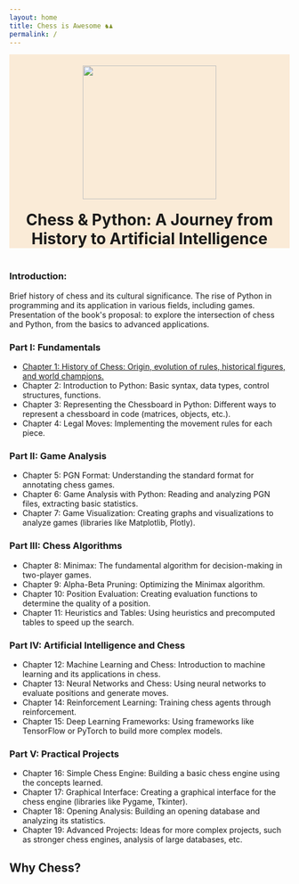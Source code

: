 ```yaml
---
layout: home
title: Chess is Awesome ♞♟️
permalink: /
---
```


<a name="readme-top"></a>

<div align="center" style="background: antiquewhite;">
  <img width="240" src="../assets/duck_chess.svg" style="margin-top:20px">
  <p style="font-size: 2em;font-weight: bold;margin-bottom:40px;margin-top:20px">Chess & Python: A Journey from History to Artificial Intelligence</p>
</div>

### Introduction:

Brief history of chess and its cultural significance.
The rise of Python in programming and its application in various fields, including games.
Presentation of the book's proposal: to explore the intersection of chess and Python, from the basics to advanced applications.

### Part I: Fundamentals

- [Chapter 1: History of Chess: Origin, evolution of rules, historical figures, and world champions.](book/2024-01-01-charpter-01)
- Chapter 2: Introduction to Python: Basic syntax, data types, control structures, functions.
- Chapter 3: Representing the Chessboard in Python: Different ways to represent a chessboard in code (matrices, objects, etc.).
- Chapter 4: Legal Moves: Implementing the movement rules for each piece.

### Part II: Game Analysis

- Chapter 5: PGN Format: Understanding the standard format for annotating chess games.
- Chapter 6: Game Analysis with Python: Reading and analyzing PGN files, extracting basic statistics.
- Chapter 7: Game Visualization: Creating graphs and visualizations to analyze games (libraries like Matplotlib, Plotly).

### Part III: Chess Algorithms

- Chapter 8: Minimax: The fundamental algorithm for decision-making in two-player games.
- Chapter 9: Alpha-Beta Pruning: Optimizing the Minimax algorithm.
- Chapter 10: Position Evaluation: Creating evaluation functions to determine the quality of a position.
- Chapter 11: Heuristics and Tables: Using heuristics and precomputed tables to speed up the search.

### Part IV: Artificial Intelligence and Chess

- Chapter 12: Machine Learning and Chess: Introduction to machine learning and its applications in chess.
- Chapter 13: Neural Networks and Chess: Using neural networks to evaluate positions and generate moves.
- Chapter 14: Reinforcement Learning: Training chess agents through reinforcement.
- Chapter 15: Deep Learning Frameworks: Using frameworks like TensorFlow or PyTorch to build more complex models.

### Part V: Practical Projects

- Chapter 16: Simple Chess Engine: Building a basic chess engine using the concepts learned.
- Chapter 17: Graphical Interface: Creating a graphical interface for the chess engine (libraries like Pygame, Tkinter).
- Chapter 18: Opening Analysis: Building an opening database and analyzing its statistics.
- Chapter 19: Advanced Projects: Ideas for more complex projects, such as stronger chess engines, analysis of large databases, etc.

## Why Chess?


